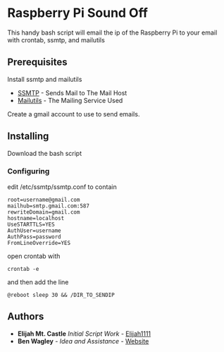 # Raspberry Pi Sound Off

This handy bash script will email the ip of the Raspberry Pi to your email with crontab, ssmtp, and mailutils

## Prerequisites
Install ssmtp and mailutils
* [SSMTP](https://wiki.archlinux.org/index.php/SSMTP) - Sends Mail to The Mail Host
* [Mailutils](https://mailutils.org/) - The Mailing Service Used

Create a gmail account to use to send emails.
## Installing
Download the bash script
### Configuring
edit /etc/ssmtp/ssmtp.conf to contain

```
root=username@gmail.com 
mailhub=smtp.gmail.com:587 
rewriteDomain=gmail.com
hostname=localhost
UseSTARTTLS=YES 
AuthUser=username 
AuthPass=password 
FromLineOverride=YES
```

open crontab with
```
crontab -e
```
and then add the line
```
@reboot sleep 30 && /DIR_TO_SENDIP
```

## Authors
* **Elijah Mt. Castle** *Initial Script Work* - [Elijah1111](https://github.com/Elijah1111)
* **Ben Wagley** - *Idea and Assistance* - [Website](http://bwagley.com/)
